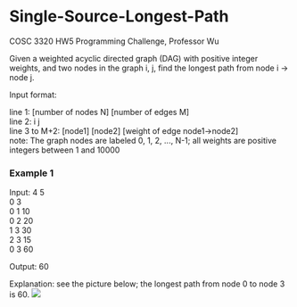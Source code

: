 # Single-Source-Longest-Path
COSC 3320 HW5 Programming Challenge, Professor Wu

Given a weighted acyclic directed graph (DAG) with positive integer weights, and two nodes in the graph i, j, find the longest path from node i -> node j.

Input format:

line 1: [number of nodes N] [number of edges M]<br>
line 2: i j<br>
line 3 to M+2: [node1] [node2] [weight of edge node1->node2]<br>
note: The graph nodes are labeled 0, 1, 2, ..., N-1; all weights are positive integers between 1 and 10000<br>

### Example 1
Input:
4 5<br>
0 3<br>
0 1 10<br>
0 2 20<br>
1 3 30<br>
2 3 15<br>
0 3 60<br>

Output:
60

Explanation:
see the picture below; the longest path from node 0 to node 3 is 60.
![](https://i.ibb.co/FnHJv8Z/dag.png)
